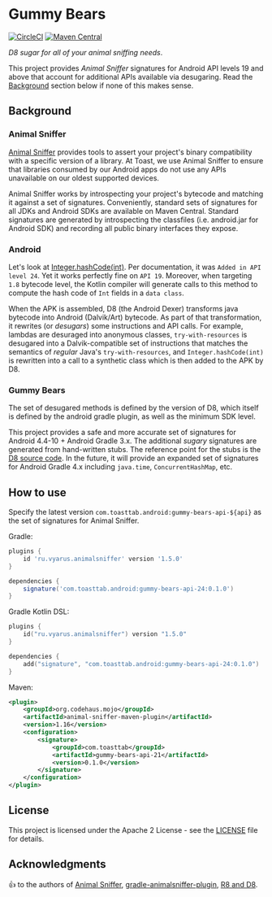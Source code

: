 # Gummy Bears

[![CircleCI](https://circleci.com/gh/open-toast/gummy-bears.svg?style=svg)](https://circleci.com/gh/open-toast/gummy-bears)
[![Maven Central](https://img.shields.io/maven-central/v/com.toasttab.android/gummy-bears-api-24)](https://search.maven.org/artifact/com.toasttab.android/gummy-bears-api-24)

_D8 sugar for all of your animal sniffing needs_.

This project provides _Animal Sniffer_ signatures for Android API levels 19 and above that account for additional APIs available via desugaring. Read the [Background](#background) section below if none of this makes sense.

## Background

### Animal Sniffer

[Animal Sniffer](https://www.mojohaus.org/animal-sniffer/) provides tools to assert your project's binary compatibility with a specific version of a library. At Toast, we use Animal Sniffer to ensure that libraries consumed by our Android apps do not use any APIs unavailable on our oldest supported devices.

Animal Sniffer works by introspecting your project's bytecode and matching it against a set of signatures. Conveniently, standard sets of signatures for all JDKs and Android SDKs are available on Maven Central. Standard signatures are generated by introspecting the classfiles (i.e. android.jar for Android SDK) and recording all public binary interfaces they expose.

### Android

Let's look at [Integer.hashCode(int)](https://developer.android.com/reference/java/lang/Integer#hashCode(int)). Per documentation, it was `Added in API level 24`. Yet it works perfectly fine on `API 19`. Moreover, when targeting `1.8` bytecode level, the Kotlin compiler will generate calls to this method to compute the hash code of `Int` fields in a `data class`.

When the APK is assembled, D8 (the Android Dexer) transforms java bytecode into Android (Dalvik/Art) bytecode. As part of that transformation, it rewrites (or _desugars_) some instructions and API calls. For example, lambdas are desuraged into anonymous classes, `try-with-resources` is desugared into a Dalvik-compatible set of instructions that matches the semantics of _regular_ Java's `try-with-resources`, and `Integer.hashCode(int)` is rewritten into a call to a synthetic class which is then added to the APK by D8.

### Gummy Bears

The set of desugared methods is defined by the version of D8, which itself is defined by the android gradle plugin, as well as the minimum SDK level.

This project provides a safe and more accurate set of signatures for Android 4.4-10 + Android Gradle 3.x. The additional _sugary_ signatures are generated from hand-written stubs. The reference point for the stubs is the [D8 source code](https://r8.googlesource.com/r8/+/master/src/main/java/com/android/tools/r8/ir/desugar/BackportedMethodRewriter.java). In the future, it will provide an expanded set of signatures for Android Gradle 4.x including `java.time`, `ConcurrentHashMap`, etc.

## How to use

Specify the latest version `com.toasttab.android:gummy-bears-api-${api}` as the set of signatures for Animal Sniffer.

Gradle:

```groovy
plugins {
    id 'ru.vyarus.animalsniffer' version '1.5.0'
}

dependencies {
    signature('com.toasttab.android:gummy-bears-api-24:0.1.0')
}
```

Gradle Kotlin DSL:

```kotlin
plugins {
    id("ru.vyarus.animalsniffer") version "1.5.0"
}

dependencies {
    add("signature", "com.toasttab.android:gummy-bears-api-24:0.1.0")
}
```

Maven:

```xml
<plugin>
    <groupId>org.codehaus.mojo</groupId>
    <artifactId>animal-sniffer-maven-plugin</artifactId>
    <version>1.16</version>
    <configuration>
        <signature>
            <groupId>com.toasttab</groupId>
            <artifactId>gummy-bears-api-21</artifactId>
            <version>0.1.0</version>
        </signature>
    </configuration>
</plugin>
```
## License

This project is licensed under the Apache 2 License - see the [LICENSE](LICENSE) file for details.

## Acknowledgments

:+1: to the authors of [Animal Sniffer](https://www.mojohaus.org/animal-sniffer/index.html), [gradle-animalsniffer-plugin](https://github.com/xvik/gradle-animalsniffer-plugin), [R8 and D8](https://r8.googlesource.com/r8).
